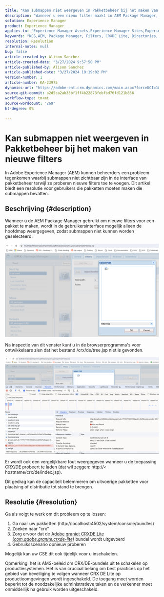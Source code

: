 ```yaml
---
title: "Kan submappen niet weergeven in Pakketbeheer bij het maken van nieuwe filters"
description: "Wanneer u een nieuw filter maakt in AEM Package Manager, wordt alleen de hoofdmap weergegeven en worden submappen niet weergegeven."
solution: Experience Manager
product: Experience Manager
applies-to: "Experience Manager Assets,Experience Manager Sites,Experience Manager 6.5,Experience Manager"
keywords: "KCS,AEM, Package Manager, Filters, CRXDE Lite, Directories, Subdirectories, UI, Package Builder"
resolution: Resolution
internal-notes: null
bug: false
article-created-by: Alison Sanchez
article-created-date: "3/27/2024 9:57:50 PM"
article-published-by: Alison Sanchez
article-published-date: "3/27/2024 10:19:02 PM"
version-number: 1
article-number: KA-23975
dynamics-url: "https://adobe-ent.crm.dynamics.com/main.aspx?forceUCI=1&pagetype=entityrecord&etn=knowledgearticle&id=3b47fa08-85ec-ee11-a203-6045bd03c412"
source-git-commit: a2d5ca2ab33bf1ff4b22873febfbd76fd121b856
workflow-type: tm+mt
source-wordcount: '269'
ht-degree: 0%

---
```


# Kan submappen niet weergeven in Pakketbeheer bij het maken van nieuwe filters


In Adobe Experience Manager (AEM) kunnen beheerders een probleem tegenkomen waarbij submappen niet zichtbaar zijn in de interface van pakketbeheer terwijl ze proberen nieuwe filters toe te voegen. Dit artikel biedt een resolutie voor gebruikers die pakketten moeten maken die submappen bevatten.

## Beschrijving {#description}


Wanneer u de AEM Package Manager gebruikt om nieuwe filters voor een pakket te maken, wordt in de gebruikersinterface mogelijk alleen de hoofdmap weergegeven, zodat submappen niet kunnen worden geselecteerd.

![](assets/___bce0bedb-87ec-ee11-a203-6045bd03c412___.png)

Na inspectie van dit venster kunt u in de browserprogramma&#39;s voor ontwikkelaars zien dat het bestand /crx/de/tree.jsp niet is gevonden.

![](assets/___e0e0bedb-87ec-ee11-a203-6045bd03c412___.png)

Er wordt ook een vergelijkbare fout weergegeven wanneer u de toepassing CRX/DE probeert te laden (dat wil zeggen: http://`<` hostname/crx/de/index.jsp).

Dit gedrag kan de capaciteit belemmeren om uitvoerige pakketten voor plaatsing of distributie tot stand te brengen.


## Resolutie {#resolution}


Ga als volgt te werk om dit probleem op te lossen:

1. Ga naar uw pakketten (http://localhost:4502/system/console/bundles)
2. Zoeken naar &quot;crx&quot;
3. Zorg ervoor dat de [Adobe graniet CRXDE Lite (*com.adobe.granite.crxde-lite)*](http://localhost:4502/system/console/bundles/241) bundel wordt uitgevoerd
4. Gebruiksscenario opnieuw proberen


Mogelijk kan uw CSE dit ook tijdelijk voor u inschakelen.

Opmerking: het is AMS-beleid om CRX/DE-bundels uit te schakelen op productiesystemen. Het is van cruciaal belang om best practices op het gebied van beveiliging te volgen wanneer CRX DE Lite op productieomgevingen wordt ingeschakeld. De toegang moet worden beperkt tot de noodzakelijke administratieve taken en de verkenner moet onmiddellijk na gebruik worden uitgeschakeld.
